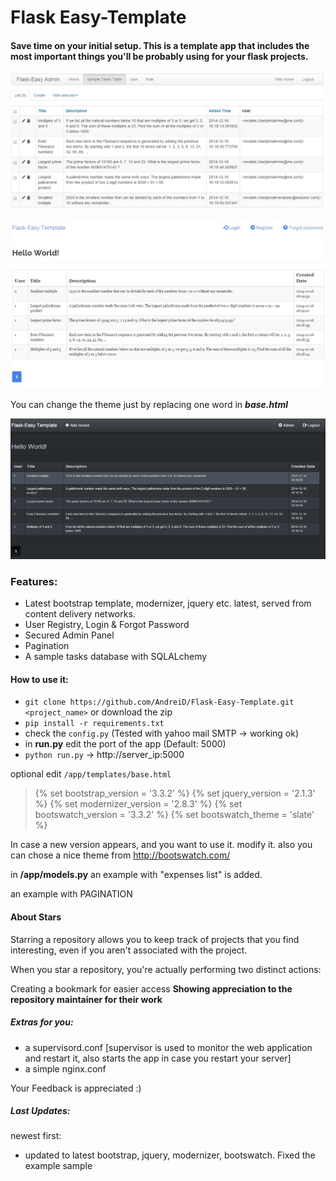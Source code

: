 Flask Easy-Template
========================


#### Save time on your initial setup. This is a template app that includes the most important things you'll be probably using for your flask projects.


![alt text](https://github.com/AndreiD/Flask-Easy-Template/blob/master/app/static/img/screenshot1.jpg "How the app looks 1")

![alt text](https://github.com/AndreiD/Flask-Easy-Template/blob/master/app/static/img/screenshot3.jpg "How the app looks like 2")

You can change the theme just by replacing one word in ***base.html*** 

![alt text](https://github.com/AndreiD/Flask-Easy-Template/blob/master/app/static/img/screenshot2.jpg "How admin panel looks")


### Features:

- Latest bootstrap template, modernizer, jquery etc. latest, served from content delivery networks.
- User Registry, Login & Forgot Password
- Secured Admin Panel
- Pagination
- A sample tasks database with SQLALchemy


#### How to use it:

- `git clone https://github.com/AndreiD/Flask-Easy-Template.git <project_name>` or download the zip
- `pip install -r requirements.txt`
- check the `config.py` (Tested with yahoo mail SMTP -> working ok)
- in **run.py** edit the port of the app (Default: 5000)
- `python run.py` -> http://server_ip:5000

optional edit `/app/templates/base.html`

> <!DOCTYPE html>
> <html lang="en" class="no-js">
> {% set bootstrap_version = '3.3.2' %}
> {% set jquery_version = '2.1.3' %}
> {% set modernizer_version = '2.8.3' %}
> {% set bootswatch_version = '3.3.2' %}
> {% set bootswatch_theme = 'slate' %}


In case a new version appears, and you want to use it. modify it. also you can chose a nice theme from http://bootswatch.com/

in __/app/models.py__ an example with "expenses list" is added.

an example with PAGINATION

#### About Stars

Starring a repository allows you to keep track of projects that you find interesting, even if you aren't associated with the project.

When you star a repository, you're actually performing two distinct actions:

Creating a bookmark for easier access
**Showing appreciation to the repository maintainer for their work**

##### Extras for you:

- a supervisord.conf [supervisor is used to monitor the web application and restart it, also starts the app in case you restart your server]
- a simple nginx.conf

Your Feedback is appreciated :)

##### Last Updates:

newest first:

- updated to latest bootstrap, jquery, modernizer, bootswatch. Fixed the example sample
